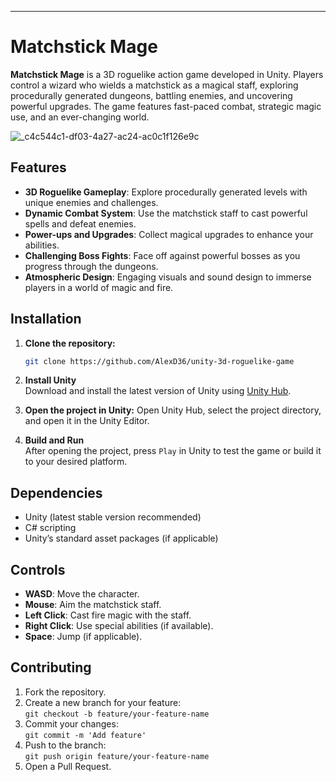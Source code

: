 
---

# **Matchstick Mage**

**Matchstick Mage** is a 3D roguelike action game developed in Unity. Players control a wizard who wields a matchstick as a magical staff, exploring procedurally generated dungeons, battling enemies, and uncovering powerful upgrades. The game features fast-paced combat, strategic magic use, and an ever-changing world.

![_c4c544c1-df03-4a27-ac24-ac0c1f126e9c](https://github.com/user-attachments/assets/b6497955-dae2-491c-a347-eb9f3e528f6e)


## Features
- **3D Roguelike Gameplay**: Explore procedurally generated levels with unique enemies and challenges.
- **Dynamic Combat System**: Use the matchstick staff to cast powerful spells and defeat enemies.
- **Power-ups and Upgrades**: Collect magical upgrades to enhance your abilities.
- **Challenging Boss Fights**: Face off against powerful bosses as you progress through the dungeons.
- **Atmospheric Design**: Engaging visuals and sound design to immerse players in a world of magic and fire.

## Installation

1. **Clone the repository:**
   ```bash
   git clone https://github.com/AlexD36/unity-3d-roguelike-game
   ```
   
2. **Install Unity**  
   Download and install the latest version of Unity using [Unity Hub](https://unity.com/download).

3. **Open the project in Unity:**
   Open Unity Hub, select the project directory, and open it in the Unity Editor.

4. **Build and Run**  
   After opening the project, press `Play` in Unity to test the game or build it to your desired platform.

## Dependencies
- Unity (latest stable version recommended)
- C# scripting
- Unity’s standard asset packages (if applicable)

## Controls
- **WASD**: Move the character.
- **Mouse**: Aim the matchstick staff.
- **Left Click**: Cast fire magic with the staff.
- **Right Click**: Use special abilities (if available).
- **Space**: Jump (if applicable).

## Contributing

1. Fork the repository.
2. Create a new branch for your feature:  
   `git checkout -b feature/your-feature-name`
3. Commit your changes:  
   `git commit -m 'Add feature'`
4. Push to the branch:  
   `git push origin feature/your-feature-name`
5. Open a Pull Request.
